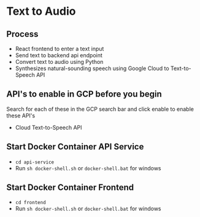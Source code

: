 # Text to Audio

## Process
* React frontend to enter a text input
* Send text to backend api endpoint
* Convert text to audio using Python
* Synthesizes natural-sounding speech using Google Cloud to Text-to-Speech API

## API's to enable in GCP before you begin
Search for each of these in the GCP search bar and click enable to enable these API's
* Cloud Text-to-Speech API

## Start Docker Container API Service
-  `cd api-service`
- Run `sh docker-shell.sh` or `docker-shell.bat` for windows

## Start Docker Container Frontend
-  `cd frontend`
- Run `sh docker-shell.sh` or `docker-shell.bat` for windows




